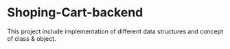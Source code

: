# Shoping-Cart-backend
This project include implementation of different data structures and concept of class &amp; object. 
